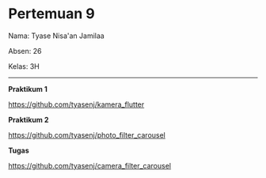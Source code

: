 # Pertemuan 9

Nama: Tyase Nisa'an Jamilaa

Absen: 26

Kelas: 3H

---

**Praktikum 1**

https://github.com/tyasenj/kamera_flutter

**Praktikum 2**

https://github.com/tyasenj/photo_filter_carousel

**Tugas**

https://github.com/tyasenj/camera_filter_carousel
